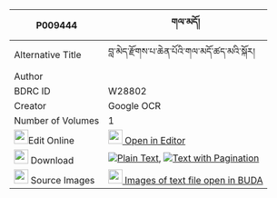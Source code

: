 |P009444|གལ་མདོ། 
| --- | --- 
|Alternative Title |བླ་མེད་རྫོགས་པ་ཆེན་པོའི་གལ་མདོ་ཚད་མའི་སྐོར།
|Author | 
|BDRC ID | W28802
|Creator | Google OCR
|Number of Volumes| 1
|<img width="25" src="https://img.icons8.com/color/25/000000/edit-property.png">Edit Online| [<img width="25" src="https://avatars.githubusercontent.com/u/45091458?s=200&v=4"> Open in Editor](http://editor.openpecha.org/P009444)
|<img width="25" src="https://img.icons8.com/fluent/48/000000/download-2.png"/>  Download | [![](https://img.icons8.com/color/20/000000/txt.png)Plain Text](https://github.com/Openpecha/P009444/releases/download/v1/galdo_plain_P009444.zip), [![](https://img.icons8.com/color/20/000000/txt.png)Text with Pagination](https://github.com/Openpecha/P009444/releases/download/v1/galdo_pages_P009444.zip)
|<img width="25" src="https://img.icons8.com/plasticine/100/000000/pictures-folder.png"/>  Source Images | [<img width="25" src="https://library.bdrc.io/icons/BUDA-small.svg"> Images of text file open in BUDA](https://library.bdrc.io/show/bdr:W28802)